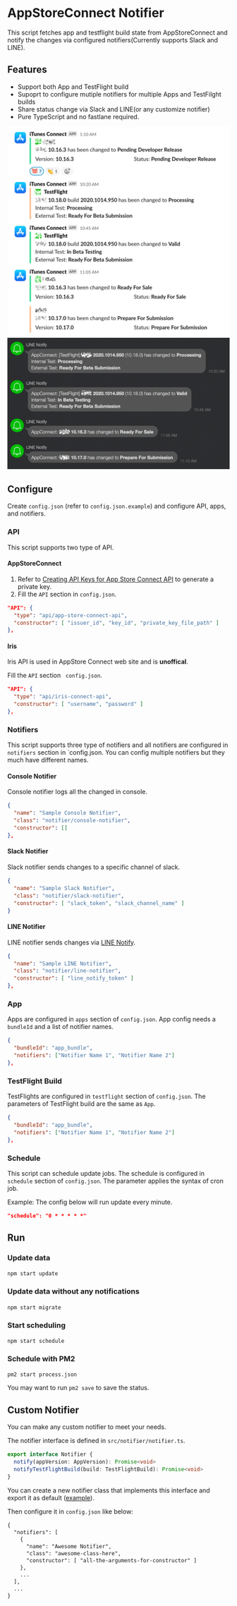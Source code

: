 # AppStoreConnect Notifier

This script fetches app and testflight build state from AppStoreConnect and notify the changes via configured notifiers(Currently supports Slack and LINE).  

## Features

- Support both App and TestFlight build
- Supoprt to configure mutiple notifiers for multiple Apps and TestFilght builds
- Share status change via Slack and LINE(or any customize notifier)
- Pure TypeScript and no fastlane required.

![](screenshots/slack.jpg)
![](screenshots/line.jpg)

## Configure

Create `config.json` (refer to `config.json.example`) and configure API, apps, and notifiers.

### API

This script supports two type of API.

#### AppStoreConnect

1. Refer to [Creating API Keys for App Store Connect API](https://developer.apple.com/documentation/appstoreconnectapi/creating_api_keys_for_app_store_connect_api) to generate a private key.
2. Fill the `API` section in `config.json`.

```json
"API": {
  "type": "api/app-store-connect-api",
  "constructor": [ "issuer_id", "key_id", "private_key_file_path" ]
},
```

#### Iris

Iris API is used in AppStore Connect web site and is **unoffical**.

Fill the `API` section ` config.json`.

```json
"API": {
  "type": "api/iris-connect-api",
  "constructor": [ "username", "password" ]
},
```

### Notifiers

This script supports three type of notifiers and all notifiers are configured in `notifiers` section in `config.json.
You can config multiple notifiers but they much have different names.

#### Console Notifier

Console notifier logs all the changed in console.

```json
{
  "name": "Sample Console Notifier",
  "class": "notifier/console-notifier",
  "constructor": []
},
```

#### Slack Notifier

Slack notifier sends changes to a specific channel of slack.

```json
{
  "name": "Sample Slack Notifier",
  "class": "notifier/slack-notifier",
  "constructor": [ "slack_token", "slack_channel_name" ]
}
```

#### LINE Notifier

LINE notifier sends changes via [LINE Notify](https://notify-bot.line.me).

```json
{
  "name": "Sample LINE Notifier",
  "class": "notifier/line-notifier",
  "constructor": [ "line_notify_token" ]
},
```

### App

Apps are configured in `apps` section of `config.json`.
App config needs a `bundleId` and a list of notifier names.

```json
{
  "bundleId": "app_bundle",
  "notifiers": ["Notifier Name 1", "Notifier Name 2"]
},
```

### TestFlight Build

TestFlights are configured in `testflight` section of `config.json`.
The parameters of TestFlight build are the same as `App`.

```json
{
  "bundleId": "app_bundle",
  "notifiers": ["Notifier Name 1", "Notifier Name 2"]
},
```

### Schedule

This script can schedule update jobs.
The schedule is configured in `schedule` section of `config.json`. The parameter applies the syntax of cron job.

Example:
The config below will run update every minute.

```json
"schedule": "0 * * * * *"
```

## Run

### Update data

`npm start update`

### Update data without any notifications

`npm start migrate`

### Start scheduling

`npm start schedule`

### Schedule with PM2

`pm2 start process.json`

You may want to run `pm2 save` to save the status.

## Custom Notifier

You can make any custom notifier to meet your needs.

The notifier interface is defined in `src/notifier/notifier.ts`.  

```typescript
export interface Notifier {
  notify(appVersion: AppVersion): Promise<void>
  notifyTestFlightBuild(build: TestFlightBuild): Promise<void>
}
```

You can create a new notifier class that implements this interface and export it as default ([example](https://github.com/waynezhang/app-store-connect-notifier/blob/master/src/notifier/console-notifier.ts)).  

Then configure it in `config.json` like below:

```
{
  "notifiers": [
    {
      "name": "Awesome Notifier",
      "class": "awesome-class-here",
      "constructor": [ "all-the-arguments-for-constructor" ]
    },
    ...
  ],
  ...
}
```
